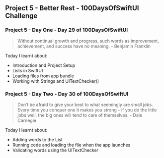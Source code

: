 ## Project 5 - Better Rest - 100DaysOfSwiftUI Challenge

### Project 5 - Day One - Day 29 of 100DaysOfSwiftUI

> Without continual growth and progress, such words as improvement, achievement, and success have no meaning. - Benjamin Franklin

Today I learnt about:

- Introduction and Project Setup
- Lists in SwiftUI
- Loading files from app bundle
- Working with Strings and UITextChecker()

### Project 5 - Day Two - Day 30 of 100DaysOfSwiftUI

> Don’t be afraid to give your best to what seemingly are small jobs. Every time you conquer one it makes you strong – if you do the little jobs well, the big ones will tend to care of themselves. - Dale Carnegie

Today I learnt about:

- Adding words to the List
- Running code and loading the file when the app launches
- Validating words using the UITextChecker


